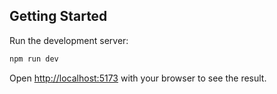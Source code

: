 ## Getting Started

Run the development server:

```bash
npm run dev
```

Open [http://localhost:5173](http://localhost:5173) with your browser to see the result.

